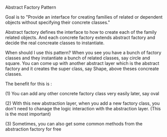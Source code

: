 Abstract Factory Pattern

Goal is to "Provide an interface for creating families of related or dependent objects without specifying their concrete classes."

Abstract factory defines the interface to how to create each of the family related objects. And each concrete factory extends abstract factory and decide the real concreate classes to instantiate.

When should I use this pattern?
When you see you have a bunch of factory classes and they instantiate a bunch of related classes, say circle and square. You can come up with another abstract layer which is the abstract factory and it creates the super class, say Shape, above theses concreate classes.

The benefit for this is :

(1) You can add any other concrete factory class very easily later, say oval

(2) With this new abstraction layer, when you add a new factory class, you don't need to chanage the logic interaction with the abstraction layer. (This is the most important)

(3) Sometimes, you can also get some common methods from the abstraction factory for free
